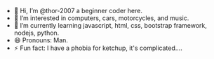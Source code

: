- 👋 Hi, I’m @thor-2007 a beginner coder here.
- 👀 I’m interested in computers, cars, motorcycles, and music.
- 🌱 I’m currently learning javascript, html, css, bootstrap framework, nodejs, python.
- 😄 Pronouns: Man.
- ⚡ Fun fact: I have a phobia for ketchup, it's complicated....

<!---
thor-2007/thor-2007 is a ✨ special ✨ repository because its `README.md` (this file) appears on your GitHub profile.
You can click the Preview link to take a look at your changes.
--->
